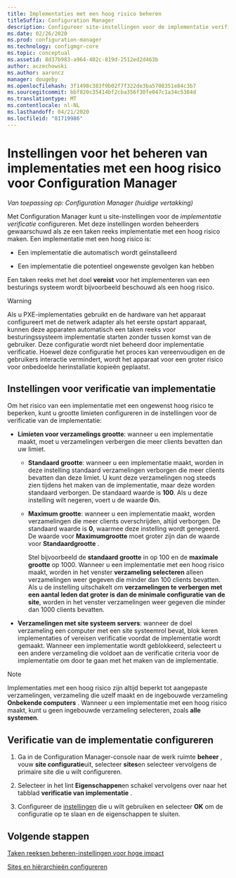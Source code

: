 ```yaml
---
title: Implementaties met een hoog risico beheren
titleSuffix: Configuration Manager
description: Configureer site-instellingen voor de implementatie verificatie in Configuration Manager om beheerders te waarschuwen als ze een implementatie met een hoog risico maken.
ms.date: 02/26/2020
ms.prod: configuration-manager
ms.technology: configmgr-core
ms.topic: conceptual
ms.assetid: 8d37b983-a964-402c-819d-2512ed2d463b
author: aczechowski
ms.author: aaroncz
manager: dougeby
ms.openlocfilehash: 3f1498c383f9b02f7f322de3ba5708351e84c3b7
ms.sourcegitcommit: bbf820c35414bf2cba356f30fe047c1a34c5384d
ms.translationtype: MT
ms.contentlocale: nl-NL
ms.lasthandoff: 04/21/2020
ms.locfileid: "81719986"
---
```

# <a name="settings-to-manage-high-risk-deployments-for-configuration-manager"></a>Instellingen voor het beheren van implementaties met een hoog risico voor Configuration Manager

*Van toepassing op: Configuration Manager (huidige vertakking)*

Met Configuration Manager kunt u site-instellingen voor de *implementatie verificatie* configureren. Met deze instellingen worden beheerders gewaarschuwd als ze een taken reeks implementatie met een hoog risico maken. Een implementatie met een hoog risico is:  

- Een implementatie die automatisch wordt geïnstalleerd  

- Een implementatie die potentieel ongewenste gevolgen kan hebben  

Een taken reeks met het doel **vereist** voor het implementeren van een besturings systeem wordt bijvoorbeeld beschouwd als een hoog risico.  

> [!WARNING]
> Als u PXE-implementaties gebruikt en de hardware van het apparaat configureert met de netwerk adapter als het eerste opstart apparaat, kunnen deze apparaten automatisch een taken reeks voor besturingssysteem implementatie starten zonder tussen komst van de gebruiker. Deze configuratie wordt niet beheerd door implementatie verificatie. Hoewel deze configuratie het proces kan vereenvoudigen en de gebruikers interactie vermindert, wordt het apparaat voor een groter risico voor onbedoelde herinstallatie kopieën geplaatst.

## <a name="deployment-verification-settings"></a><a name="bkmk_settings"></a>Instellingen voor verificatie van implementatie

Om het risico van een implementatie met een ongewenst hoog risico te beperken, kunt u grootte limieten configureren in de instellingen voor de verificatie van de implementatie:  

- **Limieten voor verzamelings grootte**: wanneer u een implementatie maakt, moet u verzamelingen verbergen die meer clients bevatten dan uw limiet.  

  - **Standaard grootte**: wanneer u een implementatie maakt, worden in deze instelling standaard verzamelingen verborgen die meer clients bevatten dan deze limiet. U kunt deze verzamelingen nog steeds zien tijdens het maken van de implementatie, maar deze worden standaard verborgen. De standaard waarde is **100**. Als u deze instelling wilt negeren, voert u de waarde **0**in.  

  - **Maximum grootte**: wanneer u een implementatie maakt, worden verzamelingen die meer clients overschrijden, altijd verborgen. De standaard waarde is **0**, waarmee deze instelling wordt genegeerd. De waarde voor **Maximumgrootte** moet groter zijn dan de waarde voor **Standaardgrootte** .  

    Stel bijvoorbeeld de **standaard grootte** in op 100 en de **maximale grootte** op 1000. Wanneer u een implementatie met een hoog risico maakt, worden in het venster **verzameling selecteren** alleen verzamelingen weer gegeven die minder dan 100 clients bevatten. Als u de instelling uitschakelt om **verzamelingen te verbergen met een aantal leden dat groter is dan de minimale configuratie van de site**, worden in het venster verzamelingen weer gegeven die minder dan 1000 clients bevatten.  

- **Verzamelingen met site systeem servers**: wanneer de doel verzameling een computer met een site systeemrol bevat, blok keren implementaties of vereisen verificatie voordat de implementatie wordt gemaakt. Wanneer een implementatie wordt geblokkeerd, selecteert u een andere verzameling die voldoet aan de verificatie criteria voor de implementatie om door te gaan met het maken van de implementatie.  

> [!NOTE]
> Implementaties met een hoog risico zijn altijd beperkt tot aangepaste verzamelingen, verzameling die uzelf maakt en de ingebouwde verzameling **Onbekende computers** . Wanneer u een implementatie met een hoog risico maakt, kunt u geen ingebouwde verzameling selecteren, zoals **alle systemen**.  

## <a name="configure-deployment-verification"></a>Verificatie van de implementatie configureren

1. Ga in de Configuration Manager-console naar de werk ruimte **beheer** , vouw **site configuratie**uit, selecteer **sites**en selecteer vervolgens de primaire site die u wilt configureren.

2. Selecteer in het lint **Eigenschappen**en schakel vervolgens over naar het tabblad **verificatie van implementatie** .

3. Configureer de [instellingen](#bkmk_settings) die u wilt gebruiken en selecteer **OK** om de configuratie op te slaan en de eigenschappen te sluiten.

## <a name="next-steps"></a>Volgende stappen

[Taken reeksen beheren-instellingen voor hoge impact](../../../osd/deploy-use/manage-task-sequences-to-automate-tasks.md#high-impact-settings)

[Sites en hiërarchieën configureren](../deploy/configure/configure-sites-and-hierarchies.md)
